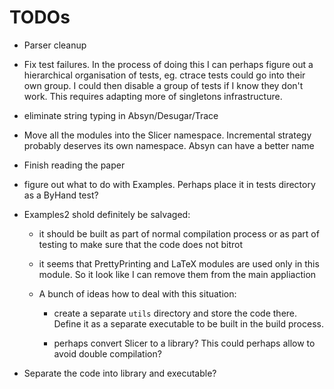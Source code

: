TODOs
=====

  * Parser cleanup

  * Fix test failures.  In the process of doing this I can perhaps figure out a
    hierarchical organisation of tests, eg. ctrace tests could go into their own
    group.  I could then disable a group of tests if I know they don't work.
    This requires adapting more of singletons infrastructure.

  * eliminate string typing in Absyn/Desugar/Trace

  * Move all the modules into the Slicer namespace.  Incremental strategy
    probably deserves its own namespace.  Absyn can have a better name

  * Finish reading the paper

  * figure out what to do with Examples.  Perhaps place it in tests directory as
    a ByHand test?

  * Examples2 shold definitely be salvaged:

    * it should be built as part of normal compilation process or as part of
      testing to make sure that the code does not bitrot

    * it seems that PrettyPrinting and LaTeX modules are used only in this
      module.  So it look like I can remove them from the main appliaction

    * A bunch of ideas how to deal with this situation:

      * create a separate `utils` directory and store the code there.  Define it
        as a separate executable to be built in the build process.

      * perhaps convert Slicer to a library?  This could perhaps allow to avoid
        double compilation?

  * Separate the code into library and executable?

